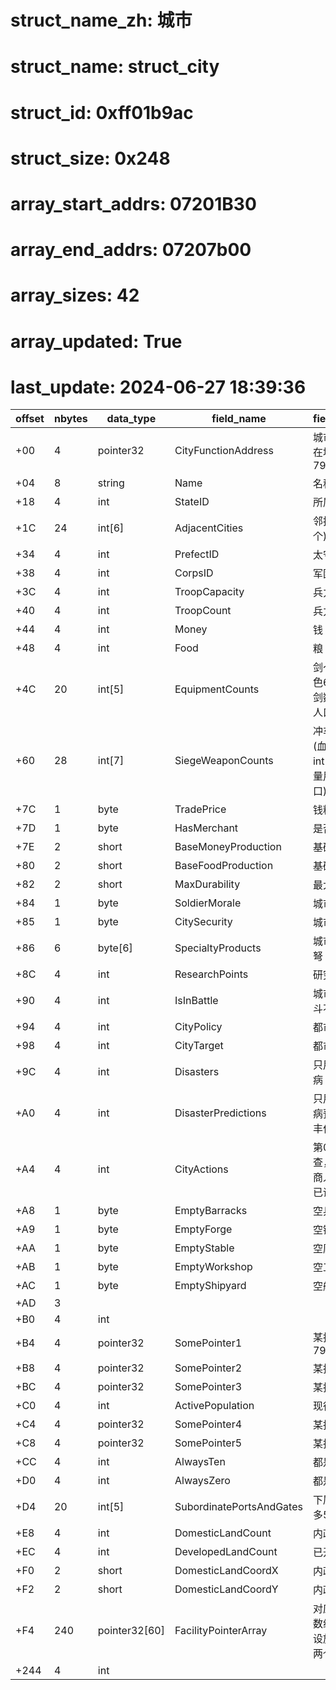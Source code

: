 # struct_name_zh: 城市
# struct_name: struct_city
# struct_id: 0xff01b9ac
# struct_size: 0x248
# array_start_addrs: 07201B30
# array_end_addrs: 07207b00
# array_sizes: 42
# array_updated: True
# last_update: 2024-06-27 18:39:36

| offset | nbytes | data_type     | field_name               | field_comment                                          |
| ------ | ------ | ------------- | ------------------------ | ------------------------------------------------------ |
| +00    | 4      | pointer32     | CityFunctionAddress      | 城市相关函数所在地址(58 BF 79 00)                      |
| +04    | 8      | string        | Name                     | 名称                                                   |
| +18    | 4      | int           | StateID                  | 所属州                                                 |
| +1C    | 24     | int[6]        | AdjacentCities           | 邻接城市(最多6个)                                      |
| +34    | 4      | int           | PrefectID                | 太守ID                                                 |
| +38    | 4      | int           | CorpsID                  | 军团ID                                                 |
| +3C    | 4      | int           | TroopCapacity            | 兵力上限                                               |
| +40    | 4      | int           | TroopCount               | 兵力                                                   |
| +44    | 4      | int           | Money                    | 钱                                                     |
| +48    | 4      | int           | Food                     | 粮                                                     |
| +4C    | 20     | int[5]        | EquipmentCounts          | 剑～马数量(血色6.0将int[0]即剑数量用作城市人口)        |
| +60    | 28     | int[7]        | SiegeWeaponCounts        | 冲车～斗舰数量 (血色6.0将int[4]即小船数量用作农村人口) |
| +7C    | 1      | byte          | TradePrice               | 钱粮交易价格                                           |
| +7D    | 1      | byte          | HasMerchant              | 是否有商人                                             |
| +7E    | 2      | short         | BaseMoneyProduction      | 基础产钱                                               |
| +80    | 2      | short         | BaseFoodProduction       | 基础产粮                                               |
| +82    | 2      | short         | MaxDurability            | 最大耐久                                               |
| +84    | 1      | byte          | SoldierMorale            | 城市士兵气力                                           |
| +85    | 1      | byte          | CitySecurity             | 城市治安                                               |
| +86    | 6      | byte[6]       | SpecialtyProducts        | 城市特产(枪 戟 弩 骑 工具 舰船)                        |
| +8C    | 4      | int           | ResearchPoints           | 研究技巧                                               |
| +90    | 4      | int           | IsInBattle               | 城市是否处于战斗不可状态                               |
| +94    | 4      | int           | CityPolicy               | 都市方针                                               |
| +98    | 4      | int           | CityTarget               | 都市目标                                               |
| +9C    | 4      | int           | Disasters                | 只用前3BIT(疫病 灾害 丰作)                             |
| +A0    | 4      | int           | DisasterPredictions      | 只用前3BIT(疫病预定 灾害预定 丰作预定)                 |
| +A4    | 4      | int           | CityActions              | 第0位-已巡查，第1位-已商人，第4位-已训练               |
| +A8    | 1      | byte          | EmptyBarracks            | 空兵舍                                                 |
| +A9    | 1      | byte          | EmptyForge               | 空锻造                                                 |
| +AA    | 1      | byte          | EmptyStable              | 空厩舍                                                 |
| +AB    | 1      | byte          | EmptyWorkshop            | 空工房                                                 |
| +AC    | 1      | byte          | EmptyShipyard            | 空船厂                                                 |
| +AD    | 3      |               |                          |                                                        |
| +B0    | 4      | int           |                          |                                                        |
| +B4    | 4      | pointer32     | SomePointer1             | 某指针(44 BF 79 00)                                    |
| +B8    | 4      | pointer32     | SomePointer2             | 某指针                                                 |
| +BC    | 4      | pointer32     | SomePointer3             | 某指针                                                 |
| +C0    | 4      | int           | ActivePopulation         | 现役人数                                               |
| +C4    | 4      | pointer32     | SomePointer4             | 某指针                                                 |
| +C8    | 4      | pointer32     | SomePointer5             | 某指针                                                 |
| +CC    | 4      | int           | AlwaysTen                | 都是10                                                 |
| +D0    | 4      | int           | AlwaysZero               | 都是0                                                  |
| +D4    | 20     | int[5]        | SubordinatePortsAndGates | 下属港关ID(最多5个)                                    |
| +E8    | 4      | int           | DomesticLandCount        | 内政用地数                                             |
| +EC    | 4      | int           | DevelopedLandCount       | 已开发用地数                                           |
| +F0    | 2      | short         | DomesticLandCoordX       | 内政地X                                                |
| +F2    | 2      | short         | DomesticLandCoordY       | 内政地Y                                                |
| +F4    | 240    | pointer32[60] | FacilityPointerArray     | 对应的设施指针数组（共30个设施，每个对应两个指针）     |
| +244   | 4      | int           |                          |                                                        |
